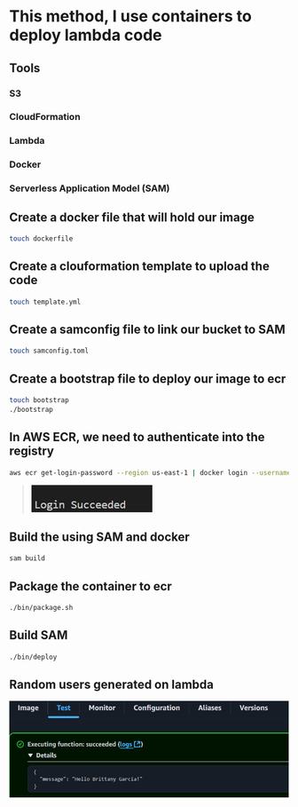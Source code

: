 # This method, I use containers to deploy lambda code
## Tools
### S3
### CloudFormation
### Lambda
### Docker
### Serverless Application Model (SAM)
## Create a docker file that will hold our image
```sh
touch dockerfile
```
## Create a clouformation template to upload the code
```sh
touch template.yml
```
## Create a samconfig file to link our bucket to SAM
```sh
touch samconfig.toml
``` 
## Create a bootstrap file to deploy our image to ecr
```sh
touch bootstrap
./bootstrap
```
## In AWS ECR, we need to authenticate into the registry
```sh
aws ecr get-login-password --region us-east-1 | docker login --username AWS --password-stdin 1234.us-east-1.amazonaws.com
```
> ![Alt text](/output-images/ecr.png?raw=true "Output after logging in to ecr")

## Build the using SAM and docker
```sh
sam build
```
## Package the container to ecr
```sh
./bin/package.sh
```
## Build SAM
```sh
./bin/deploy
```
## Random users generated on lambda
![Alt text](/output-images/rand.png?raw=true "Users generated on lambda")


